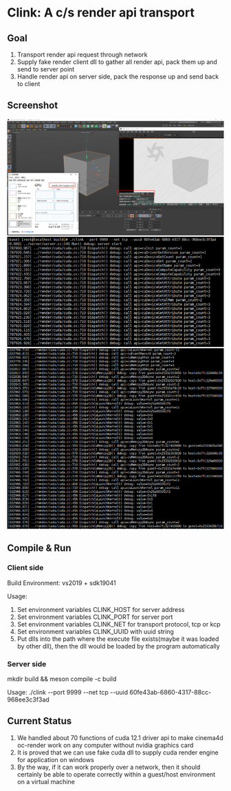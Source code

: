 # Clink: A c/s render api transport

## Goal
1. Transport render api request through network
2. Supply fake render client dll to gather all render api, pack them up and send to server point
3. Handle render api on server side, pack the response up and send back to client

## Screenshot
<img src="./docs/client.png" width="640">

<img src="./docs/server-2.png" width="640">
<img src="./docs/server-1.png" width="640">

## Compile & Run

### Client side
Build Environment: vs2019 + sdk19041

Usage:
1. Set environment variables CLINK_HOST for server address
2. Set environment variables CLINK_PORT for server port
3. Set environment variables CLINK_NET for transport protocol, tcp or kcp
4. Set environment variables CLINK_UUID with uuid string
5. Put dlls into the path where the execute file exists(maybe it was loaded by other dll), then the dll would be loaded by the program automatically

### Server side
mkdir build && meson compile -c build

Usage:
./clink --port 9999 --net tcp --uuid 60fe43ab-6860-4317-88cc-968ee3c3f3ad

## Current Status
1. We handled about 70 functions of cuda 12.1 driver api to make cinema4d oc-render work on any computer without nvidia graphics card
2. It is proved that we can use fake cuda dll to supply cuda render engine for application on windows
3. By the way, if it can work properly over a network, then it should certainly be able to operate correctly within a guest/host environment on a virtual machine
